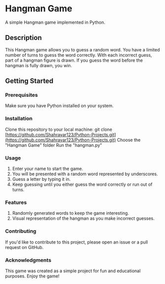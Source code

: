 # Hangman Game

A simple Hangman game implemented in Python.

## Description

This Hangman game allows you to guess a random word. You have a limited number of turns to guess the word correctly. With each incorrect guess, part of a hangman figure is drawn. If you guess the word before the hangman is fully drawn, you win.

## Getting Started

### Prerequisites

Make sure you have Python installed on your system.

### Installation

Clone this repository to your local machine: git clone [https://github.com/Shahrayar123/Python-Projects.git](https://github.com/Shahrayar123/Python-Projects.git)
Choose the "Hangman Game" folder
Run the "hangman.py"
   
### Usage

1. Enter your name to start the game.
2. You will be presented with a random word represented by underscores.
3. Guess a letter by typing it in.
4. Keep guessing until you either guess the word correctly or run out of turns.

### Features

1. Randomly generated words to keep the game interesting.
2. Visual representation of the hangman as you make incorrect guesses.

### Contributing

If you'd like to contribute to this project, please open an issue or a pull request on GitHub.

### Acknowledgments

This game was created as a simple project for fun and educational purposes.
Enjoy the game!
